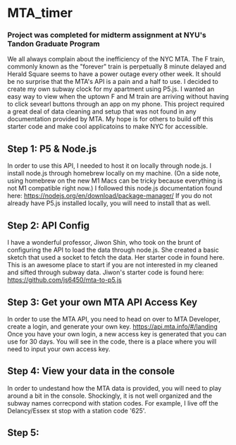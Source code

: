 # MTA_timer

### Project was completed for midterm assignment at NYU's Tandon Graduate Program

We all always complain about the inefficiency of the NYC MTA. The F train, commonly known as the "forever" train is perpetually 8 minute delayed and Herald Square seems to have a power outage every other week. It should be no surprise that the MTA's API is a pain and a half to use. I decided to create my own subway clock for my apartment using P5.js. I wanted an easy way to view when the uptown F and M train are arriving without having to click sevearl buttons through an app on my phone. This project required a great deal of data cleaning and setup that was not found in any documentation provided by MTA. My hope is for others to build off this starter code and make cool applicatoins to make NYC for accessible. 

## Step 1: P5 & Node.js
In order to use this API, I needed to host it on locally through node.js. I install node.js through homebrew locally on my machine. (On a side note, using homebrew on the new M1 Macs can be tricky because everything is not M1 compatible  right now.)
I followed this node.js documentation found here: https://nodejs.org/en/download/package-manager/
If you do not already have P5.js installed locally, you will need to install that as well.

## Step 2: API Config  
I have a wonderful professor, Jiwon Shin,  who took on the brunt of configuring the API to load the data through node.js. She created a basic sketch that used a socket to fetch the data. Her starter code in found here. This is an awesome place to start if you are not interested in my cleaned and sifted through subway data. 
Jiwon's starter code is found here: https://github.com/js6450/mta-to-p5.js

## Step 3: Get your own MTA API Access Key 
In order to use the MTA API, you need to head on over to MTA Developer, create a login, and generate your own key. https://api.mta.info/#/landing 
Once you have your own login, a new access key is generated that you can use for 30 days. You will see in the code, there is a place where you will need to input your own access key. 

## Step 4: View your data in the console 
In order to undestand how the MTA data is provided, you will need to play around a bit in the console. Shockingly, it is not well organized and the subway names correcpond with station codes. For example, I live off the Delancy/Essex st stop with a station code '625'. 

## Step 5: 
